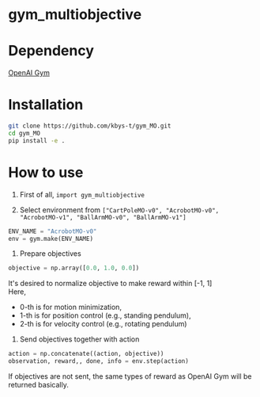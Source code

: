 # gym_multiobjective

# Dependency

[OpenAI Gym](https://github.com/openai/gym)

# Installation

```bash
git clone https://github.com/kbys-t/gym_MO.git
cd gym_MO
pip install -e .
```

# How to use
1. First of all,
`import gym_multiobjective`

1. Select environment from `["CartPoleMO-v0", "AcrobotMO-v0", "AcrobotMO-v1", "BallArmMO-v0", "BallArmMO-v1"]`
```python
ENV_NAME = "AcrobotMO-v0"
env = gym.make(ENV_NAME)
```

1. Prepare objectives
```python
objective = np.array([0.0, 1.0, 0.0])
```
It's desired to normalize objective to make reward within [-1, 1]  
Here,
  + 0-th is for motion minimization,
  + 1-th is for position control (e.g., standing pendulum),
  + 2-th is for velocity control (e.g., rotating pendulum)

1. Send objectives together with action
```python
action = np.concatenate((action, objective))
observation, reward,, done, info = env.step(action)
```
If objectives are not sent, the same types of reward as OpenAI Gym will be returned basically.
